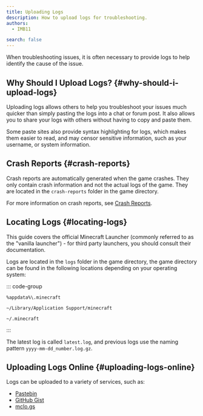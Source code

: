 ```yaml
---
title: Uploading Logs
description: How to upload logs for troubleshooting.
authors:
  - IMB11

search: false
---
```


When troubleshooting issues, it is often necessary to provide logs to help identify the cause of the issue.

## Why Should I Upload Logs? {#why-should-i-upload-logs}

Uploading logs allows others to help you troubleshoot your issues much quicker than simply pasting the logs into a chat or forum post. It also allows you to share your logs with others without having to copy and paste them.

Some paste sites also provide syntax highlighting for logs, which makes them easier to read, and may censor sensitive information, such as your username, or system information.

## Crash Reports {#crash-reports}

Crash reports are automatically generated when the game crashes. They only contain crash information and not the actual logs of the game. They are located in the `crash-reports` folder in the game directory.

For more information on crash reports, see [Crash Reports](./crash-reports).

## Locating Logs {#locating-logs}

This guide covers the official Minecraft Launcher (commonly referred to as the "vanilla launcher") - for third party launchers, you should consult their documentation.

Logs are located in the `logs` folder in the game directory, the game directory can be found in the following locations depending on your operating system:

::: code-group

```:no-line-numbers [Windows]
%appdata%\.minecraft
```

```:no-line-numbers [macOS]
~/Library/Application Support/minecraft
```

```:no-line-numbers [Linux]
~/.minecraft
```

:::

The latest log is called `latest.log`, and previous logs use the naming pattern `yyyy-mm-dd_number.log.gz`.

## Uploading Logs Online {#uploading-logs-online}

Logs can be uploaded to a variety of services, such as:

- [Pastebin](https://pastebin.com/)
- [GitHub Gist](https://gist.github.com/)
- [mclo.gs](https://mclo.gs/)

